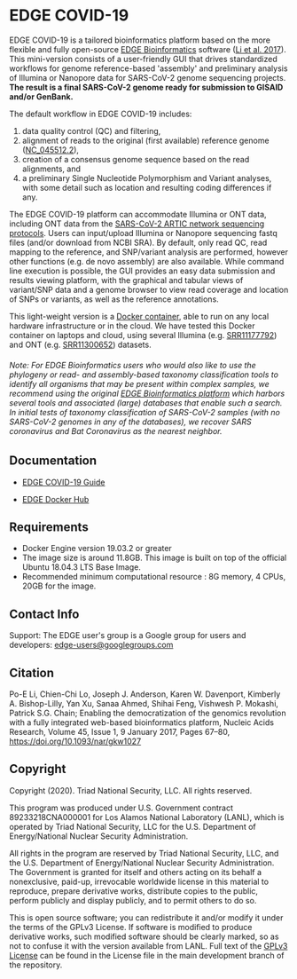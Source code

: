 # EDGE COVID-19

EDGE COVID-19 is a tailored bioinformatics platform based on the more flexible and fully open-source <a href="https://edgebioinformatics.org" target="_new">EDGE Bioinformatics</a> software (<a href="https://doi.org/10.1093/nar/gkw1027" target="_new">Li et al. 2017</a>). This mini-version consists of a user-friendly GUI that drives standardized workflows for genome reference-based 'assembly' and preliminary analysis of Illumina or Nanopore data for SARS-CoV-2 genome sequencing projects. <b>The result is a final SARS-CoV-2 genome ready for submission to GISAID and/or GenBank.</b>

The default workflow in EDGE COVID-19 includes:
                <ol>
                        <li> data quality control (QC) and filtering,</li>
                        <li> alignment of reads to the original (first available) reference genome (<a href="https://www.ncbi.nlm.nih.gov/nuccore/NC_045512.2/" target="_new">NC_045512.2</a>),</li>
                        <li> creation of a consensus genome sequence based on the read alignments, and </li>
                        <li> a preliminary Single Nucleotide Polymorphism and Variant analyses, with some detail such as location and resulting coding differences if any. </li>
                </ol>

The EDGE COVID-19 platform can accommodate Illumina or ONT data, including ONT data from the <a href="https://artic.network/ncov-2019" target="_new">SARS-CoV-2 ARTIC network sequencing protocols</a>. Users can input/upload Illumina or Nanopore sequencing fastq files (and/or download from NCBI SRA). By default, only read QC, read mapping to the reference, and SNP/variant analysis are performed, however other functions (e.g. de novo assembly) are also available.  While command line execution is possible, the GUI provides an easy data submission and results viewing platform, with the graphical and tabular views of variant/SNP data and a genome browser to view read coverage and location of SNPs or variants, as well as the reference annotations.

This light-weight version is a <a href="https://hub.docker.com/r/bioedge/edge_ncov" target="_new">Docker container</a>, able to run on any local hardware infrastructure or in the cloud. We have tested this Docker container on laptops and cloud, using several Illumina (e.g. <a href="https://trace.ncbi.nlm.nih.gov/Traces/study/?acc=SRR11177792" target="_new">SRR11177792</a>) and ONT (e.g. <a href="https://trace.ncbi.nlm.nih.gov/Traces/study/?acc=SRR11300652" target="_new">SRR11300652</a>) datasets.
 
###### Note: For EDGE Bioinformatics users who would also like to use the phylogeny or read- and assembly-based taxonomy classification tools to identify all organisms that may be present within complex samples, we recommend using the original <a href="https://edgebioinformatics.org" target="_new">EDGE Bioinformatics platform</a> which harbors several tools and associated (large) databases that enable such a search. <em>In initial tests of taxonomy classification of SARS-CoV-2 samples (with no SARS-CoV-2 genomes in any of the databases), we recover SARS coronavirus and Bat Coronavirus as the nearest neighbor.</em> 

## Documentation
	
* [EDGE COVID-19 Guide](https://docs.google.com/document/d/e/2PACX-1vSNJntmg9Cc7dm1Agh0gXyp9LZCGQfNyiBgAiIYCY8CN8Lk2Ma8tBwEBhIut67ow5ItDuXtUsi0v2Du/pub)

* [EDGE Docker Hub](https://hub.docker.com/r/bioedge/edge_ncov)

## Requirements

* Docker Engine version 19.03.2 or greater
* The image size is around 11.8GB. This image is built on top of the official Ubuntu 18.04.3 LTS Base Image.
* Recommended minimum computational resource : 8G memory, 4 CPUs, 20GB for the image.   

## Contact Info
Support: The EDGE user's group is a Google group for users and developers: [edge-users@googlegroups.com](mailto:edge-users@googlegroups.com)

## Citation

Po-E Li, Chien-Chi Lo, Joseph J. Anderson, Karen W. Davenport, Kimberly A. Bishop-Lilly, Yan Xu, Sanaa Ahmed, Shihai Feng, Vishwesh P. Mokashi, Patrick S.G. Chain; Enabling the democratization of the genomics revolution with a fully integrated web-based bioinformatics platform, Nucleic Acids Research, Volume 45, Issue 1, 9 January 2017, Pages 67–80, https://doi.org/10.1093/nar/gkw1027

## Copyright

Copyright (2020).  Triad National Security, LLC. All rights reserved.
 
This program was produced under U.S. Government contract 89233218CNA000001 for Los Alamos National 
Laboratory (LANL), which is operated by Triad National Security, LLC for the U.S. Department of Energy/National 
Nuclear Security Administration.
 
All rights in the program are reserved by Triad National Security, LLC, and the U.S. Department of Energy/National 
Nuclear Security Administration. The Government is granted for itself and others acting on its behalf a nonexclusive, 
paid-up, irrevocable worldwide license in this material to reproduce, prepare derivative works, distribute copies to 
the public, perform publicly and display publicly, and to permit others to do so.

This is open source software; you can redistribute it and/or modify it under the terms of the GPLv3 License. If software 
is modified to produce derivative works, such modified software should be clearly marked, so as not to confuse it with 
the version available from LANL. Full text of the [GPLv3 License](https://github.com/LANL-Bioinformatics/edge/blob/master/LICENSE) can be found in the License file in the main development 
branch of the repository.
